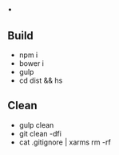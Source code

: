 # .

## Build

* npm i
* bower i
* gulp
* cd dist && hs

## Clean

* gulp clean
* git clean -dfi
* cat .gitignore | xarms rm -rf
